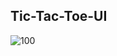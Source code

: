 ## Tic-Tac-Toe-UI

![100](https://user-images.githubusercontent.com/100339904/165498194-e348c417-79de-4ea7-aaf3-563a68125e0c.jpg)
